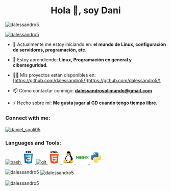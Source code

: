 <h1 align="center">Hola 👋, soy Dani</h1>
<p align="left"> <img src="https://komarev.com/ghpvc/?username=dalessandro5&label=Profile%20views&color=0e75b6&style=flat" alt="dalessandro5" /> </p>

<p align="left"> <a href="https://github.com/ryo-ma/github-profile-trophy"><img src="https://github-profile-trophy.vercel.app/?username=dalessandro5" alt="dalessandro5" /></a> </p>

- 🔭 Actualmente me estoy iniciando en: **el mundo de Linux, configuración de servidores, programación, etc.**

- 🌱 Estoy aprendiendo: **Linux, Programación en general y ciberseguridad.**

- 👨‍💻 Mis proyectos están disponibles en: [https://github.com/dalessandro5/](https://github.com/dalessandro5/)

- 📫 Cómo contactar conmigo: **dalessandrosolimando@gmail.com**

- ⚡ Hecho sobre mí: **Me gusta jugar al GD cuando tengo tiempo libre.**

<h3 align="left">Connect with me:</h3>
<p align="left">
<a href="https://instagram.com/daniel_sooli05" target="blank"><img align="center" src="https://raw.githubusercontent.com/rahuldkjain/github-profile-readme-generator/master/src/images/icons/Social/instagram.svg" alt="daniel_sooli05" height="30" width="40" /></a>
</p>

<h3 align="left">Languages and Tools:</h3>
<p align="left"> <a href="https://www.gnu.org/software/bash/" target="_blank" rel="noreferrer"> <img src="https://www.vectorlogo.zone/logos/gnu_bash/gnu_bash-icon.svg" alt="bash" width="40" height="40"/> </a> <a href="https://www.w3schools.com/css/" target="_blank" rel="noreferrer"> <img src="https://raw.githubusercontent.com/devicons/devicon/master/icons/css3/css3-original-wordmark.svg" alt="css3" width="40" height="40"/> </a> <a href="https://git-scm.com/" target="_blank" rel="noreferrer"> <img src="https://www.vectorlogo.zone/logos/git-scm/git-scm-icon.svg" alt="git" width="40" height="40"/> </a> <a href="https://www.w3.org/html/" target="_blank" rel="noreferrer"> <img src="https://raw.githubusercontent.com/devicons/devicon/master/icons/html5/html5-original-wordmark.svg" alt="html5" width="40" height="40"/> </a> <a href="https://www.linux.org/" target="_blank" rel="noreferrer"> <img src="https://raw.githubusercontent.com/devicons/devicon/master/icons/linux/linux-original.svg" alt="linux" width="40" height="40"/> </a> <a href="https://www.nginx.com" target="_blank" rel="noreferrer"> <img src="https://raw.githubusercontent.com/devicons/devicon/master/icons/nginx/nginx-original.svg" alt="nginx" width="40" height="40"/> </a> <a href="https://www.python.org" target="_blank" rel="noreferrer"> <img src="https://raw.githubusercontent.com/devicons/devicon/master/icons/python/python-original.svg" alt="python" width="40" height="40"/> </a> </p>

<p><img align="left" src="https://github-readme-stats.vercel.app/api/top-langs?username=dalessandro5&show_icons=true&locale=en&layout=compact" alt="dalessandro5" /></p>

<p>&nbsp;<img align="center" src="https://github-readme-stats.vercel.app/api?username=dalessandro5&show_icons=true&locale=en" alt="dalessandro5" /></p>

<p><img align="center" src="https://github-readme-streak-stats.herokuapp.com/?user=dalessandro5&" alt="dalessandro5" /></p>
